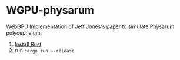 # WGPU-physarum
WebGPU Implementation of Jeff Jones's [paper](https://direct.mit.edu/artl/article-abstract/16/2/127/2650/Characteristics-of-Pattern-Formation-and-Evolution?redirectedFrom=fulltext) to simulate Physarum polycephalum.
1. [Install Rust](https://www.rust-lang.org/tools/install)
2. run `cargo run --release`
